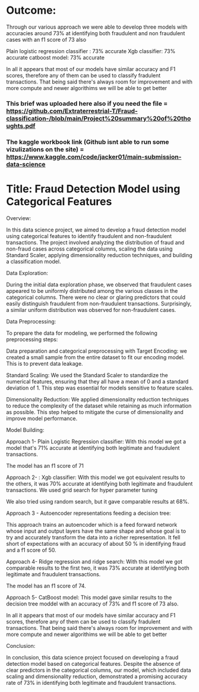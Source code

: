 
# Outcome:
Through our various approach we were able to develop three models with accuracies around 73% at identifying both fraudulent and non fraudulent cases with an f1 score of 73 also

Plain logistic regression classifier : 73% accurate
Xgb classifier: 73% accurate
catboost model: 73% accurate

In all it appears that most of our models have similar accuracy and F1 scores, therefore any of them can be used to classify fradulent transactions. That being said there's always room for improvement and with more compute and newer algorithims we will be able to get better

### This brief was uploaded here also if you need the file = https://github.com/Extraterrestrial-T/Fraud-classification-/blob/main/Project%20summary%20of%20thoughts.pdf

### The kaggle workbook link (Github isnt able to run some vizulizations on the site) = https://www.kaggle.com/code/jacker01/main-submission-data-science

# Title: Fraud Detection Model using Categorical Features 

Overview: 

In this data science project, we aimed to develop a fraud detection model using categorical features to identify fraudulent and non-fraudulent transactions. The project involved analyzing the distribution of fraud and non-fraud cases across categorical columns, scaling the data using Standard Scaler, applying dimensionality reduction techniques, and building a classification model. 

  

Data Exploration: 

During the initial data exploration phase, we observed that fraudulent cases appeared to be uniformly distributed among the various classes in the categorical columns. There were no clear or glaring predictors that could easily distinguish fraudulent from non-fraudulent transactions. Surprisingly, a similar uniform distribution was observed for non-fraudulent cases. 

  

Data Preprocessing: 

To prepare the data for modeling, we performed the following preprocessing steps: 

 Data preparation and categorical preprocessing with Target Encoding: we created a small sample from the entire dataset to fit our encoding model. This is to prevent data leakage.  

Standard Scaling: We used the Standard Scaler to standardize the numerical features, ensuring that they all have a mean of 0 and a standard deviation of 1. This step was essential for models sensitive to feature scales. 

Dimensionality Reduction: We applied dimensionality reduction techniques to reduce the complexity of the dataset while retaining as much information as possible. This step helped to mitigate the curse of dimensionality and improve model performance. 

Model Building: 

Approach 1- Plain Logistic Regression classifier:  With this model we got a model that's 71% accurate at identifying both legitimate and fraudulent transactions. 

The model has an f1 score of 71 

Approach 2- : Xgb classifier:     With this model we got equivalent results to the others, it was 70% accurate at identifying both legitimate and fraudulent transactions. We used grid search for hyper parameter tuning 

We also tried using random search, but it gave comparable results at 68%. 

Approach 3 - Autoencoder representations feeding a decision tree:  

This approach trains an autoencoder which is a feed forward network whose input and output layers have the same shape and whose goal is to try and accurately transform the data into a richer representation. It fell short of expectations with an accuracy of about 50 % in identifying fraud and a f1 score of 50. 

 

Approach 4- Ridge regression and ridge search: With this model we got comparable results to the first two, it was 73% accurate at identifying both legitimate and fraudulent transactions. 

The model has an f1 score of 74. 

 
Approach 5- CatBoost model:  This model gave similar results to the decision tree moddel with an accuracy of 73% and f1 score of 73 also. 

In all it appears that most of our models have similar accuracy and F1 scores, therefore any of them can be used to classify fradulent transactions. That being said there's always room for improvement and with more compute and newer algorithims we will be able to get better
 

Conclusion: 

In conclusion, this data science project focused on developing a fraud detection model based on categorical features. Despite the absence of clear predictors in the categorical columns, our model, which included data scaling and dimensionality reduction, demonstrated a promising accuracy rate of 73% in identifying both legitimate and fraudulent transactions.

 
